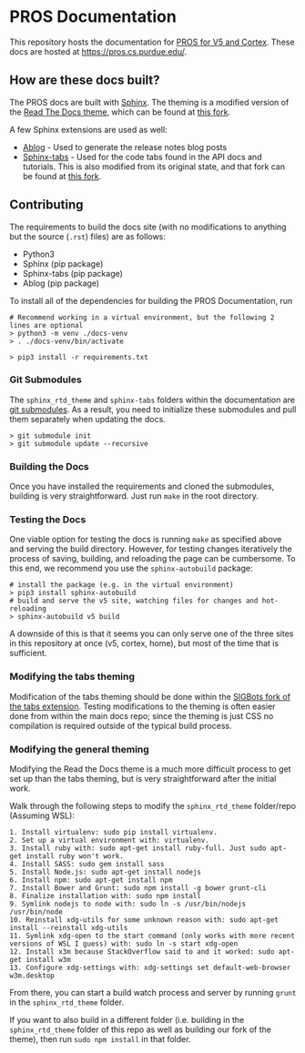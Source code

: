 # PROS Documentation


This repository hosts the documentation for [PROS for V5 and Cortex](https://github.com/purduesigbots/pros). These docs are hosted
at https://pros.cs.purdue.edu/.

## How are these docs built?

The PROS docs are built with [Sphinx](http://www.sphinx-doc.org/en/master/). The
theming is a modified version of the [Read The Docs theme](http://sphinx-rtd-theme.readthedocs.io/en/latest/),
which can be found at [this fork](https://github.com/purduesigbots/sphinx_rtd_theme).

A few Sphinx extensions are used as well:

* [Ablog](http://ablog.readthedocs.io/) - Used to generate the release notes blog posts
* [Sphinx-tabs](https://github.com/djungelorm/sphinx-tabs) - Used for the code tabs found
  in the API docs and tutorials. This is also modified from its original state, and that
  fork can be found at [this fork](https://github.com/purduesigbots/sphinx-tabs).

## Contributing

The requirements to build the docs site (with no modifications to anything but the
source (`.rst`) files) are as follows:

* Python3
* Sphinx (pip package)
* Sphinx-tabs (pip package)
* Ablog (pip package)

To install all of the dependencies for building the PROS Documentation, run

```
# Recommend working in a virtual environment, but the following 2 lines are optional
> python3 -m venv ./docs-venv
> . ./docs-venv/bin/activate

> pip3 install -r requirements.txt
```

### Git Submodules

The `sphinx_rtd_theme` and `sphinx-tabs` folders within the documentation are
[git submodules](https://git-scm.com/book/en/v2/Git-Tools-Submodules). As a result,
you need to initialize these submodules and pull them separately when updating the docs.

```
> git submodule init
> git submodule update --recursive
```

### Building the Docs

Once you have installed the requirements and cloned the submodules, building is
very straightforward. Just run `make` in the root directory.

### Testing the Docs

One viable option for testing the docs is running `make` as specified above and
serving the build directory. However, for testing changes iteratively the process
of saving, building, and reloading the page can be cumbersome. To this end, we
recommend you use the `sphinx-autobuild` package:

```
# install the package (e.g. in the virtual environment)
> pip3 install sphinx-autobuild
# build and serve the v5 site, watching files for changes and hot-reloading
> sphinx-autobuild v5 build
```

A downside of this is that it seems you can only serve one of the three sites
in this repository at once (v5, cortex, home), but most of the time that is
sufficient.

### Modifying the tabs theming

Modification of the tabs theming should be done within the [SIGBots fork of the tabs extension](https://github.com/purduesigbots/sphinx-tabs). Testing modifications to the
theming is often easier done from within the main docs repo; since the theming is just CSS
no compilation is required outside of the typical build process.

### Modifying the general theming

Modifying the Read the Docs theme is a much more difficult process to get set up than the
tabs theming, but is very straightforward after the initial work.

Walk through the following steps to modify the `sphinx_rtd_theme` folder/repo
(Assuming WSL):

```
1. Install virtualenv: sudo pip install virtualenv.
2. Set up a virtual environment with: virtualenv.
3. Install ruby with: sudo apt-get install ruby-full. Just sudo apt-get install ruby won't work.
4. Install SASS: sudo gem install sass
5. Install Node.js: sudo apt-get install nodejs
6. Install npm: sudo apt-get install npm
7. Install Bower and Grunt: sudo npm install -g bower grunt-cli
8. Finalize installation with: sudo npm install
9. Symlink nodejs to node with: sudo ln -s /usr/bin/nodejs /usr/bin/node
10. Reinstall xdg-utils for some unknown reason with: sudo apt-get install --reinstall xdg-utils
11. Symlink xdg-open to the start command (only works with more recent versions of WSL I guess) with: sudo ln -s start xdg-open
12. Install x3m because StackOverflow said to and it worked: sudo apt-get install w3m
13. Configure xdg-settings with: xdg-settings set default-web-browser w3m.desktop
```

From there, you can start a build watch process and server by running `grunt` in
the `sphinx_rtd_theme` folder.

If you want to also build in a different folder (i.e. building in the `sphinx_rtd_theme`
folder of this repo as well as building our fork of the theme), then run
`sudo npm install` in that folder.
